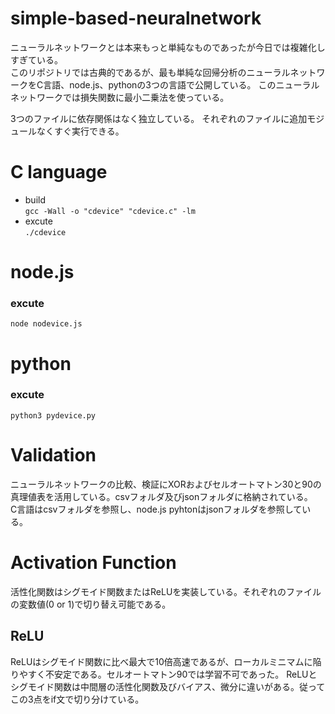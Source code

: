 # simple-based-neuralnetwork
ニューラルネットワークとは本来もっと単純なものであったが今日では複雑化しすぎている。  
このリポジトリでは古典的であるが、最も単純な回帰分析のニューラルネットワークをC言語、node.js、pythonの3つの言語で公開している。
このニューラルネットワークでは損失関数に最小二乗法を使っている。

3つのファイルに依存関係はなく独立している。
それぞれのファイルに追加モジュールなくすぐ実行できる。

# C language  
* build  
`gcc -Wall -o "cdevice" "cdevice.c" -lm`
* excute  
`./cdevice`
  
# node.js
### excute
`node nodevice.js`

# python
### excute
`python3 pydevice.py`


# Validation
ニューラルネットワークの比較、検証にXORおよびセルオートマトン30と90の真理値表を活用している。csvフォルダ及びjsonフォルダに格納されている。  
C言語はcsvフォルダを参照し、node.js pyhtonはjsonフォルダを参照している。

# Activation Function
活性化関数はシグモイド関数またはReLUを実装している。それぞれのファイルの変数値(0 or 1)で切り替え可能である。

## ReLU
ReLUはシグモイド関数に比べ最大で10倍高速であるが、ローカルミニマムに陥りやすく不安定である。セルオートマトン90では学習不可であった。
ReLUとシグモイド関数は中間層の活性化関数及びバイアス、微分に違いがある。従ってこの3点をif文で切り分けている。
